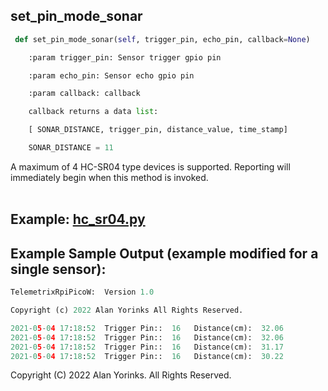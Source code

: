 ## set_pin_mode_sonar

```python
 def set_pin_mode_sonar(self, trigger_pin, echo_pin, callback=None)

    :param trigger_pin: Sensor trigger gpio pin

    :param echo_pin: Sensor echo gpio pin

    :param callback: callback

    callback returns a data list:

    [ SONAR_DISTANCE, trigger_pin, distance_value, time_stamp]

    SONAR_DISTANCE = 11
```

A maximum of  4 HC-SR04 type devices is supported. Reporting will immediately begin 
when this method is invoked.
<br>
<br>

## Example: [hc_sr04.py](https://github.com/MrYsLab/telemetrix-rpi-pico-w/blob/master/examples/hc_sr04.py)

## Example Sample Output (example modified for a single sensor):

```python
TelemetrixRpiPicoW:  Version 1.0

Copyright (c) 2022 Alan Yorinks All Rights Reserved.

2021-05-04 17:18:52	 Trigger Pin::	16	 Distance(cm):	32.06
2021-05-04 17:18:52	 Trigger Pin::	16	 Distance(cm):	32.06
2021-05-04 17:18:52	 Trigger Pin::	16	 Distance(cm):	31.17
2021-05-04 17:18:52	 Trigger Pin::	16	 Distance(cm):	30.22
```

Copyright (C) 2022 Alan Yorinks. All Rights Reserved.